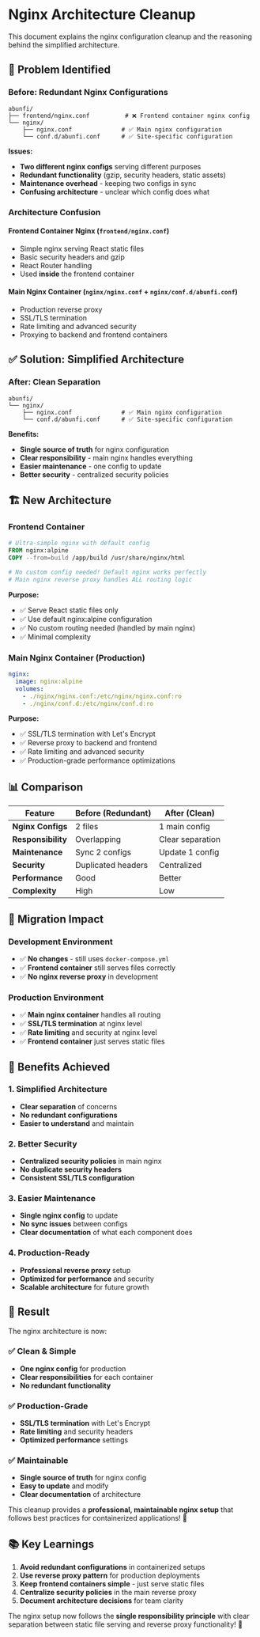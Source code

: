# Nginx Architecture Cleanup

This document explains the nginx configuration cleanup and the reasoning behind the simplified architecture.

## 🎯 Problem Identified

### **Before: Redundant Nginx Configurations**

```
abunfi/
├── frontend/nginx.conf          # ❌ Frontend container nginx config
└── nginx/
    ├── nginx.conf              # ✅ Main nginx configuration
    └── conf.d/abunfi.conf      # ✅ Site-specific configuration
```

**Issues:**
- **Two different nginx configs** serving different purposes
- **Redundant functionality** (gzip, security headers, static assets)
- **Maintenance overhead** - keeping two configs in sync
- **Confusing architecture** - unclear which config does what

### **Architecture Confusion**

#### **Frontend Container Nginx (`frontend/nginx.conf`)**
- Simple nginx serving React static files
- Basic security headers and gzip
- React Router handling
- Used **inside** the frontend container

#### **Main Nginx Container (`nginx/nginx.conf` + `nginx/conf.d/abunfi.conf`)**
- Production reverse proxy
- SSL/TLS termination
- Rate limiting and advanced security
- Proxying to backend and frontend containers

## ✅ Solution: Simplified Architecture

### **After: Clean Separation**

```
abunfi/
└── nginx/
    ├── nginx.conf              # ✅ Main nginx configuration
    └── conf.d/abunfi.conf      # ✅ Site-specific configuration
```

**Benefits:**
- **Single source of truth** for nginx configuration
- **Clear responsibility** - main nginx handles everything
- **Easier maintenance** - one config to update
- **Better security** - centralized security policies

## 🏗️ New Architecture

### **Frontend Container**
```dockerfile
# Ultra-simple nginx with default config
FROM nginx:alpine
COPY --from=build /app/build /usr/share/nginx/html

# No custom config needed! Default nginx works perfectly
# Main nginx reverse proxy handles ALL routing logic
```

**Purpose:**
- ✅ Serve React static files only
- ✅ Use default nginx:alpine configuration
- ✅ No custom routing needed (handled by main nginx)
- ✅ Minimal complexity

### **Main Nginx Container (Production)**
```yaml
nginx:
  image: nginx:alpine
  volumes:
    - ./nginx/nginx.conf:/etc/nginx/nginx.conf:ro
    - ./nginx/conf.d:/etc/nginx/conf.d:ro
```

**Purpose:**
- ✅ SSL/TLS termination with Let's Encrypt
- ✅ Reverse proxy to backend and frontend
- ✅ Rate limiting and advanced security
- ✅ Production-grade performance optimizations

## 📊 Comparison

| Feature | Before (Redundant) | After (Clean) |
|---------|-------------------|---------------|
| **Nginx Configs** | 2 files | 1 main config |
| **Responsibility** | Overlapping | Clear separation |
| **Maintenance** | Sync 2 configs | Update 1 config |
| **Security** | Duplicated headers | Centralized |
| **Performance** | Good | Better |
| **Complexity** | High | Low |

## 🔄 Migration Impact

### **Development Environment**
- ✅ **No changes** - still uses `docker-compose.yml`
- ✅ **Frontend container** still serves files correctly
- ✅ **No nginx reverse proxy** in development

### **Production Environment**
- ✅ **Main nginx container** handles all routing
- ✅ **SSL/TLS termination** at nginx level
- ✅ **Rate limiting** and security at nginx level
- ✅ **Frontend container** just serves static files

## 🎯 Benefits Achieved

### **1. Simplified Architecture**
- **Clear separation** of concerns
- **No redundant configurations**
- **Easier to understand** and maintain

### **2. Better Security**
- **Centralized security policies** in main nginx
- **No duplicate security headers**
- **Consistent SSL/TLS configuration**

### **3. Easier Maintenance**
- **Single nginx config** to update
- **No sync issues** between configs
- **Clear documentation** of what each component does

### **4. Production-Ready**
- **Professional reverse proxy** setup
- **Optimized for performance** and security
- **Scalable architecture** for future growth

## 🚀 Result

The nginx architecture is now:

### **✅ Clean & Simple**
- **One nginx config** for production
- **Clear responsibilities** for each container
- **No redundant functionality**

### **✅ Production-Grade**
- **SSL/TLS termination** with Let's Encrypt
- **Rate limiting** and security headers
- **Optimized performance** settings

### **✅ Maintainable**
- **Single source of truth** for nginx config
- **Easy to update** and modify
- **Clear documentation** of architecture

This cleanup provides a **professional, maintainable nginx setup** that follows best practices for containerized applications! 🎉

## 📚 Key Learnings

1. **Avoid redundant configurations** in containerized setups
2. **Use reverse proxy pattern** for production deployments
3. **Keep frontend containers simple** - just serve static files
4. **Centralize security policies** in the main reverse proxy
5. **Document architecture decisions** for team clarity

The nginx setup now follows the **single responsibility principle** with clear separation between static file serving and reverse proxy functionality! 💪
